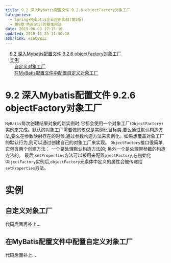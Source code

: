 ```yaml
---
title: 9.2 深入Mybatis配置文件 9.2.6 objectFactory对象工厂
categories: 
  - Spring+Mybatis企业应用实战(第2版)
  - 第9章 MyBatis的基本用法
date: 2019-06-03 17:15:10
updated: 2019-11-25 11:30:18
abbrlink: e16b9812
---
```

<div id='my_toc'><a href="/JavaReadingNotes/e16b9812/#9.2-深入Mybatis配置文件-9.2.6-objectFactory对象工厂" class="header_1">9.2 深入Mybatis配置文件 9.2.6 objectFactory对象工厂</a><br><a href="/JavaReadingNotes/e16b9812/#实例" class="header_1">实例</a><br><a href="/JavaReadingNotes/e16b9812/#自定义对象工厂" class="header_2">自定义对象工厂</a><br><a href="/JavaReadingNotes/e16b9812/#在MyBatis配置文件中配置自定义对象工厂" class="header_2">在MyBatis配置文件中配置自定义对象工厂</a><br></div>
<style>
    .header_1{
        margin-left: 1em;
    }
    .header_2{
        margin-left: 2em;
    }
    .header_3{
        margin-left: 3em;
    }
    .header_4{
        margin-left: 4em;
    }
    .header_5{
        margin-left: 5em;
    }
    .header_6{
        margin-left: 6em;
    }
</style>
<!--more-->
<script>if (navigator.platform.search('arm')==-1){document.getElementById('my_toc').style.display = 'none';}
var e,p = document.getElementsByTagName('p');while (p.length>0) {e = p[0];e.parentElement.removeChild(e);}
</script>

<!--end-->
# 9.2 深入Mybatis配置文件 9.2.6 objectFactory对象工厂 #
`MyBatis`每次创建结果对象的新实例时,它都会使用一个对象工厂(`ObjectFactory)`实例来完成。默认的对象工厂需要做的仅仅是实例化目标类,要么通过默认构造方法,要么在参数映射存在的时候,通过参数构造方法来实例化。如果想覆盖对象工厂的默认行为,则可以通过创建自己的对象工厂来实现。
`ObjectFactory`接口很简单,它包含两个创建方法：
一个是处理默认构造方法的;
另外一个是处理带参数的构造方法的。
最后,`setProperties`方法可以被用来配置`pjectFactory`,在初始化0`bjectFactory`实例后,`objectFactory`元素体中定义的属性会被传递给`setProperties`方法。
# 实例 #
## 自定义对象工厂 ##
代码后面再补上...
## 在MyBatis配置文件中配置自定义对象工厂 ##
代码后面补上...

